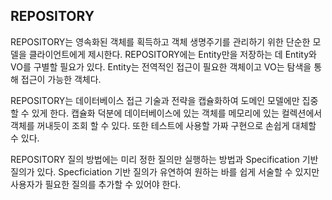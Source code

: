## REPOSITORY

  REPOSITORY는 영속화된 객체를 획득하고 객체 생명주기를 관리하기 위한 단순한 모델을 클라이언트에게 제시한다. REPOSITORY에는 Entity만을 저장하는 데 Entity와 VO를 구별할 필요가 있다. Entity는 전역적인 접근이 필요한 객체이고 VO는 탐색을 통해 접근이 가능한 객체다. 

  REPOSITORY는 데이터베이스 접근 기술과 전략을 캡슐화하여 도메인 모델에만 집중할 수 있게 한다.  캡슐화 덕분에 데이터베이스에 있는 객체를 메모리에 있는 컬렉션에서 객체를 꺼내듯이 조회 할 수 있다. 또한 테스트에 사용할 가짜 구현으로 손쉽게 대체할 수 있다.

  REPOSITORY 질의 방법에는 미리 정한 질의만 실행하는 방법과 Specification 기반 질의가 있다. Specficiation 기반 질의가 유연하여 원하는 바를 쉽게 서술할 수 있지만 사용자가 필요한 질의를 추가할 수 있어야 한다.
